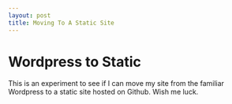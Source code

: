 ```yaml
---
layout: post
title: Moving To A Static Site
---
```


# Wordpress to Static
This is an experiment to see if I can move my site from the familiar Wordpress to a static site hosted on Github. Wish me luck. 
